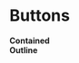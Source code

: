 # Buttons

<section class="mds">
  <div class="flex flex-row flex-nowrap justify-between">
    <div style="width: 47%;">
      <strong>Contained</strong>
      <div class="my-5">
        <mx-button value="button" />
      </div>
      <div class="my-5">
        <mx-button value="Disabled button" disabled />
      </div>
      <div class="my-5">
        <mx-button value="XL button" xl />
      </div>
      <div class="my-5">
        <mx-button value="XL Disabled button" disabled xl />
      </div>
    </div>
    <div style="width: 47%;">
      <strong>Outline</strong>
    </div>
  </div>
</section>
